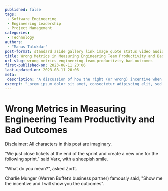 ```yaml
---
published: false
tags:
 - Software Engineering
 - Engineering Leadership
 - Project Management
categories:
 - Technology
authors:
 - "Manas Talukdar"
post-format: standard aside gallery link image quote status video audio chat
title: Wrong Metrics in Measuring Engineering Team Productivity and Bad Outcomes
url-slug: wrong-metrics-engineering-team-productivity-bad-outcomes
first-published-on: 2023-08-11 20:06
last-updated-on: 2023-08-11 20:06
meta:
 description: "A discussion of how the right (or wrong) incentive when measuring ."
excerpt: "Lorem ipsum dolor sit amet, consectetur adipiscing elit, sed do eiusmod tempor incididunt"
---
```


# Wrong Metrics in Measuring Engineering Team Productivity and Bad Outcomes

Disclaimer: All characters in this post are imaginary.

"We just close tickets at the end of the sprint and create a new one for the following sprint." said Varx, with a sheepish smile.

"What do you mean?", asked Zorft.

Charlie Munger (Warren Buffet’s business partner) famously said, "Show me the incentive and I will show you the outcomes".
